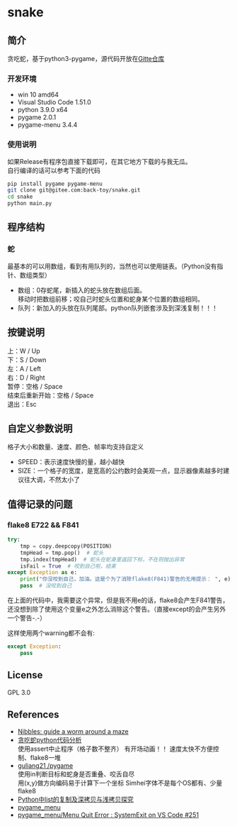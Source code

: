 # snake
## 简介
贪吃蛇，基于python3-pygame，源代码开放在[Gitte仓库](https://gitee.com/back-toy/snake)
### 开发环境
- win 10 amd64
- Visual Studio Code 1.51.0
- python 3.9.0 x64
- pygame 2.0.1
- pygame-menu 3.4.4
### 使用说明
如果Release有程序包直接下载即可，在其它地方下载的与我无瓜。  
自行编译的话可以参考下面的代码
```bash
pip install pygame pygame-menu
git clone git@gitee.com:back-toy/snake.git
cd snake
python main.py
```
## 程序结构
### 蛇
最基本的可以用数组，看到有用队列的，当然也可以使用链表。（Python没有指针、数组类型）
- 数组：0存蛇尾，新插入的蛇头放在数组后面。  
移动时把数组前移；咬自己时蛇头位置和蛇身某个位置的数组相同。
- 队列：新加入的头放在队列尾部。python队列嵌套涉及到深浅复制！！！
## 按键说明
上：W / Up  
下：S / Down  
左：A / Left  
右：D / Right  
暂停：空格 / Space  
结束后重新开始：空格 / Space  
退出：Esc
## 自定义参数说明
格子大小和数量、速度、颜色、帧率均支持自定义
- SPEED：表示速度快慢的量，越小越快
- SIZE：一个格子的宽度，是宽高的公约数时会美观一点，显示器像素越多时建议往大调，不然太小了

## 值得记录的问题
### flake8 E722 && F841
```python
try:
    tmp = copy.deepcopy(POSITION)
    tmpHead = tmp.pop()  # 蛇头
    tmp.index(tmpHead)  # 蛇头在蛇身里返回下标，不在则抛出异常
    isFail = True  # 咬到自己啦，结束
except Exception as e:
    print("你没咬到自己，加油。这是个为了消除flake8(F841)警告的无用提示： ", e)
    pass  # 没咬到自己
```
在上面的代码中，我需要这个异常，但是我不用e的话，flake8会产生F841警告，还没想到除了使用这个变量e之外怎么消除这个警告。（直接except的会产生另外一个警告-.-）

这样使用两个warning都不会有:  
```python
except Exception:  
    pass
```
## License
GPL 3.0
## References
- [Nibbles: guide a worm around a maze](https://wiki.gnome.org/Apps/Nibbles)
- [贪吃蛇python代码分析](https://blog.csdn.net/weixin_41925383/article/details/99938886)  
使用assert中止程序（格子数不整齐）
有开场动画！！
速度太快不方便控制、flake8一堆  
- [ guliang21 /pygame ](https://github.com/guliang21/pygame)  
使用in判断目标和蛇身是否重叠、咬舌自尽  
用(x,y)做方向编码易于计算下一个坐标
Simhei字体不是每个OS都有、少量flake8
- [Python中list的复制及深拷贝与浅拷贝探究](https://www.cnblogs.com/Black-rainbow/p/9577029.html)
- [pygame_menu](https://pygame-menu.readthedocs.io)
- [pygame_menu/Menu Quit Error : SystemExit on VS Code #251](https://github.com/ppizarror/pygame-menu/issues/251)
